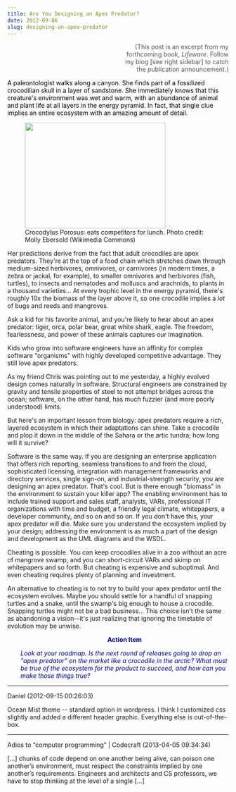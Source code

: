 ```yaml
---
title: Are You Designing an Apex Predator?
date: 2012-09-06
slug: designing-an-apex-predator
---
```


<p style="text-align:right;margin-left:250px;"><span style="color:#555555;">(This post is an excerpt from my forthcoming book, <em>Lifeware</em>. Follow my blog [see right sidebar] to catch the publication announcement.)</span></p>
<p style="text-align:left;"><span style="color:#000000;">A paleontologist walks along a canyon. She finds part of a fossilized crocodilian skull in a layer of sandstone. She immediately knows that this creature's environment was wet and warm, with an abundance of animal and plant life at all layers in the energy pyramid. In fact, that single clue implies an entire ecosystem with an amazing amount of detail.</span></p>


<figure><img src="http://upload.wikimedia.org/wikipedia/commons/thumb/4/43/SaltwaterCrocodile%28%27Maximo%27%29.jpg/320px-SaltwaterCrocodile%28%27Maximo%27%29.jpg" alt="" width="320" height="240" /><figcaption>Crocodylus Porosus: eats competitors for lunch. Photo credit: Molly Ebersold (Wikimedia Commons)</figcaption></figure>
<p style="text-align:left;">Her predictions derive from the fact that adult crocodiles are apex predators. They're at the top of a food chain which stretches down through medium-sized herbivores, omnivores, or carnivores (in modern times, a zebra or jackal, for example), to smaller omnivores and herbivores (fish, turtles), to insects and nematodes and molluscs and arachnids, to plants in a thousand varieties... At every trophic level in the energy pyramid, there's roughly 10x the biomass of the layer above it, so one crocodile implies a <em>lot</em> of bugs and reeds and mangroves.</p>
<p style="text-align:left;">Ask a kid for his favorite animal, and you're likely to hear about an apex predator: tiger, orca, polar bear, great white shark, eagle. The freedom, fearlessness, and power of these animals captures our imagination.</p>
<p style="text-align:left;">Kids who grow into software engineers have an affinity for complex software "organisms" with highly developed competitive advantage. They still love apex predators.</p>
<p style="text-align:left;">As my friend Chris was pointing out to me yesterday, a highly evolved design comes naturally in software. Structural engineers are constrained by gravity and tensile properties of steel to not attempt bridges across the ocean; software, on the other hand, has much fuzzier (and more poorly understood) limits.</p>
<p style="text-align:left;">But here's an important lesson from biology: apex predators require a rich, layered ecosystem in which their adaptations can shine. Take a crocodile and plop it down in the middle of the Sahara or the artic tundra; how long will it survive?</p>
<p style="text-align:left;">Software is the same way. If you are designing an enterprise application that offers rich reporting, seamless transitions to and from the cloud, sophisticated licensing, integration with management frameworks and directory services, single sign-on, and industrial-strength security, you are designing an apex predator. That's cool. But is there enough "biomass" in the environment to sustain your killer app? The enabling environment has to include trained support and sales staff, analysts, VARs, professional IT organizations with time and budget, a friendly legal climate, whitepapers, a developer community, and so on and so on. If you don't have this, your apex predator will die. Make sure you understand the ecosystem implied by your design; addressing the environment is as much a part of the design and development as the UML diagrams and the WSDL.</p>
<p style="text-align:left;">Cheating is possible. You can keep crocodiles alive in a zoo without an acre of mangrove swamp, and you can short-circuit VARs and skimp on whitepapers and so forth. But cheating is expensive and suboptimal. And even cheating requires plenty of planning and investment.</p>
<p style="text-align:left;">An alternative to cheating is to not try to build your apex predator until the ecosystem evolves. Maybe you should settle for a handful of snapping turtles and a snake, until the swamp's big enough to house a crocodile. Snapping turtles might not be a bad business... This choice isn't the same as abandoning a vision--it's just realizing that ignoring the timetable of evolution may be unwise.</p>
<p style="padding-left:30px;text-align:center;"><strong><span style="color:#000080;">Action Item</span></strong></p>
<p style="text-align:left;padding-left:30px;"><em><span style="color:#000080;">Look at your roadmap. Is the next round of releases going to drop an "apex predator" on the market like a crocodile in the arctic? What must be true of the ecosystem for the product to succeed, and how can you make those things true?</span></em></p>
<p style="text-align:left;"></p>

---

Daniel (2012-09-15 00:26:03)

Ocean Mist theme -- standard option in wordpress. I think I customized css slightly and added a different header graphic. Everything else is out-of-the-box.

---

Adios to &#8220;computer programming&#8221; | Codecraft (2013-04-05 09:34:34)

[...] chunks of code depend on one another being alive, can poison one another’s environment, must respect the constraints implied by one another’s requirements. Engineers and architects and CS professors, we have to stop thinking at the level of a single [...]